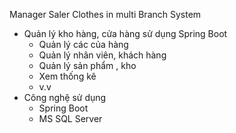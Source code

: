 Manager Saler Clothes in multi Branch System
- Quản lý kho hàng, cửa hàng sử dụng Spring Boot
    + Quản lý các của hàng
    + Quản lý nhân viên, khách hàng
    + Quản lý sản phẩm , kho
    + Xem thống kê
    + v.v
- Công nghệ sử dụng
    + Spring Boot 
    + MS SQL Server 
